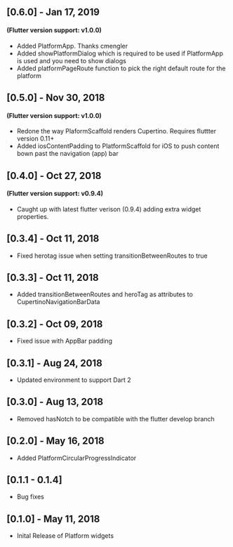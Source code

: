 ## [0.6.0] - Jan 17, 2019

#### (Flutter version support: v1.0.0)

- Added PlatformApp. Thanks cmengler
- Added showPlatformDialog which is required to be used if PlatformApp is used and you need to show dialogs
- Added platformPageRoute function to pick the right default route for the platform

## [0.5.0] - Nov 30, 2018

#### (Flutter version support: v1.0.0)

- Redone the way PlaformScaffold renders Cupertino. Requires fluttter version 0.11+
- Added iosContentPadding to PlatformScaffold for iOS to push content bown past the navigation (app) bar

## [0.4.0] - Oct 27, 2018

#### (Flutter version support: v0.9.4)

- Caught up with latest flutter verison (0.9.4) adding extra widget properties.

## [0.3.4] - Oct 11, 2018

- Fixed herotag issue when setting transitionBetweenRoutes to true

## [0.3.3] - Oct 11, 2018

- Added transitionBetweenRoutes and heroTag as attributes to CupertinoNavigationBarData

## [0.3.2] - Oct 09, 2018

- Fixed issue with AppBar padding

## [0.3.1] - Aug 24, 2018

- Updated environment to support Dart 2

## [0.3.0] - Aug 13, 2018

- Removed hasNotch to be compatible with the flutter develop branch

## [0.2.0] - May 16, 2018

- Added PlatformCircularProgressIndicator

## [0.1.1 - 0.1.4]

- Bug fixes

## [0.1.0] - May 11, 2018

- Inital Release of Platform widgets
